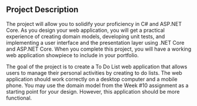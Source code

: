 ## Project Description   

The project will allow you to solidify your proficiency in C# and ASP.NET Core. As you design your web application, you will get a practical experience of creating domain models, developing unit tests, and implementing a user interface and the presentation layer using .NET Core and ASP.NET Core. When you complete this project, you will have a working web application showpiece to include in your portfolio.

The goal of the project is to create a To Do List web application that allows users to manage their personal activities by creating to do lists. The web application should work correctly on a desktop computer and a mobile phone. You may use the domain model from the Week #10 assignment as a starting point for your design. However, this application should be more functional. 